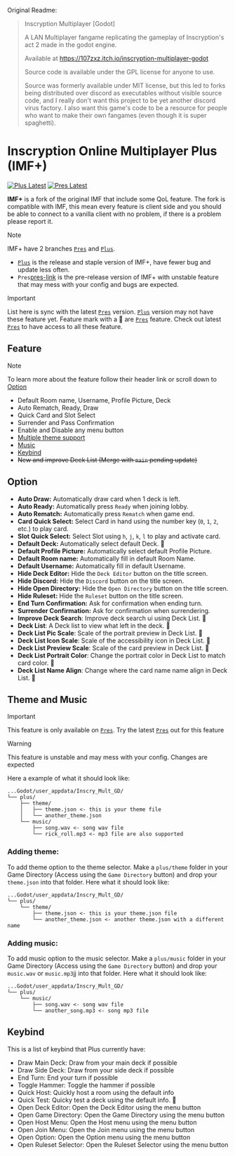 Original Readme:

> Inscryption Multiplayer [Godot]
>
> A LAN Multiplayer fangame replicating the gameplay of Inscryption's act 2 made in the godot engine.
>
> Available at https://107zxz.itch.io/inscryption-multiplayer-godot
>
> Source code is available under the GPL license for anyone to use.
>
> Source was formerly available under MIT license, but this led to forks being distributed over discord as executables without visible source code, and I really don't want this project to be yet another discord virus factory. I also want this game's code to be a resource for people who want to make their own fangames (even though it is super spaghetti).

# Inscryption Online Multiplayer Plus (IMF+)

[![Plus Latest][plus-badge]][plus-link]
[![Pres Latest][pres-badge]][pres-link]

**IMF+** is a fork of the original IMF that include some QoL feature. The fork is compatible with IMF, this mean every feature is client side and you should be able to connect to a vanilla client with no problem, if there is a problem please report it.

> [!NOTE]
> IMF+ have 2 branches [`Pres`][pres-link] and [`Plus`][plus-link].
>
> -   [`Plus`][plus-link] is the release and staple version of IMF+, have fewer bug and update less often.
> -   `Pres`[pres-link] is the pre-release version of IMF+ with unstable feature that may mess with your config and bugs are expected.

> [!IMPORTANT]
> List here is sync with the latest [`Pres`][pres-link] version. [`Plus`][plus-link] version may not have these feature yet. Feature mark with a :test_tube: are [`Pres`](pres-link) feature. Check out latest [`Pres`][pres-link] to have access to all these feature.

## Feature

> [!NOTE]
> To learn more about the feature follow their header link or scroll down to [Option](#option)

-   Default Room name, Username, Profile Picture, Deck
-   Auto Rematch, Ready, Draw
-   Quick Card and Slot Select
-   Surrender and Pass Confirmation
-   Enable and Disable any menu button
-   [Multiple theme support](#theme-and-music)
-   [Music](#theme-and-music)
-   [Keybind](#keybind)
-   ~~New and improve Deck List (Merge with `main` pending update)~~

## Option

-   **Auto Draw:** Automatically draw card when 1 deck is left.
-   **Auto Ready:** Automatically press `Ready` when joining lobby.
-   **Auto Rematch:** Automatically press `Rematch` when game end.
-   **Card Quick Select:** Select Card in hand using the number key (`0`, `1`, `2`, etc.) to play card.
-   **Slot Quick Select:** Select Slot using `h`, `j`, `k`, `l` to play and activate card.
-   **Default Deck:** Automatically select default Deck. :test_tube:
-   **Default Profile Picture:** Automatically select default Profile Picture.
-   **Default Room name:** Automatically fill in default Room Name.
-   **Default Username:** Automatically fill in default Username.
-   **Hide Deck Editor:** Hide the `Deck Editor` button on the title screen.
-   **Hide Discord:** Hide the `Discord` button on the title screen.
-   **Hide Open Directory:** Hide the `Open Directory` button on the title screen.
-   **Hide Ruleset:** Hide the `Ruleset` button on the title screen.
-   **End Turn Confirmation:** Ask for confirmation when ending turn.
-   **Surrender Confirmation:** Ask for confirmation when surrendering.
-   **Improve Deck Search**: Improve deck search ui using Deck List. :test_tube:
-   **Deck List**: A Deck list to view what left in the deck. :test_tube:
-   **Deck List Pic Scale**: Scale of the portrait preview in Deck List. :test_tube:
-   **Deck List Icon Scale**: Scale of the accessibility icon in Deck List. :test_tube:
-   **Deck List Preview Scale**: Scale of the card preview in Deck List. :test_tube:
-   **Deck List Portrait Color**: Change the portrait color in Deck List to match card color. :test_tube:
-   **Deck List Name Align**: Change where the card name name align in Deck List. :test_tube:

## Theme and Music

> [!IMPORTANT]
> This feature is only available on [`Pres`][pres-link]. Try the latest [`Pres`](https://github.com/Mouthless-Stoat/inscr-onln-plus/releases) out for this feature

> [!WARNING]
> This feature is unstable and may mess with your config. Changes are expected

Here a example of what it should look like:

```
...Godot/user_appdata/Inscry_Mult_GD/
└── plus/
    ├── theme/
    │   ├── theme.json <- this is your theme file
    │   └── another_theme.json
    └── music/
        ├── song.wav <- song wav file
        └── rick_roll.mp3 <- mp3 file are also supported
```

### Adding theme:

To add theme option to the theme selector. Make a `plus/theme` folder in your Game Directory (Access using the `Game Directory` button) and drop your `theme.json` into that folder. Here what it should look like:

```
...Godot/user_appdata/Inscry_Mult_GD/
└── plus/
    └── theme/
        ├── theme.json <- this is your theme.json file
        └── another_theme.json <- another theme.json with a different name
```

### Adding music:

To add music option to the music selector. Make a `plus/music` folder in your Game Directory (Access using the `Game Directory` button) and drop your `music.wav` or `music.mp3`jj into that folder. Here what it should look like:

```
...Godot/user_appdata/Inscry_Mult_GD/
└── plus/
    └── music/
        ├── song.wav <- song wav file
        └── another_song.mp3 <- song mp3 file
```

## Keybind

This is a list of keybind that Plus currently have:

-   Draw Main Deck: Draw from your main deck if possible
-   Draw Side Deck: Draw from your side deck if possible
-   End Turn: End your turn if possible
-   Toggle Hammer: Toggle the hammer if possible
-   Quick Host: Quickly host a room using the default info
-   Quick Test: Quicky test a deck using the default info. :test_tube:
-   Open Deck Editor: Open the Deck Editor using the menu button
-   Open Game Directory: Open the Game Directory using the menu button
-   Open Host Menu: Open the Host menu using the menu button
-   Open Join Menu: Open the Join menu using the menu button
-   Open Option: Open the Option menu using the menu button
-   Open Ruleset Selector: Open the Ruleset Selector using the menu button

[plus-badge]: https://flat.badgen.net/github/release/Mouthless-Stoat/inscr-onln-plus/stable?label=Latest%20Plus
[plus-link]: https://github.com/Mouthless-Stoat/inscr-onln-plus/releases/latest
[pres-badge]: https://flat.badgen.net/github/release/Mouthless-Stoat/inscr-onln-plus?label=Latest%20Pres
[pres-link]: https://github.com/Mouthless-Stoat/inscr-onln-plus/releases

